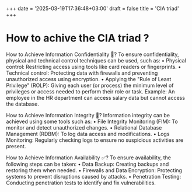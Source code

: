 +++
date = '2025-03-19T17:36:48+03:00'
draft = false
title = 'CIA triad'
+++
# How to achive the CIA triad ?
How to Achieve Information Confidentiality 🔐? To ensure confidentiality, physical and technical control techniques can be used, such as: 
• Physical control: Restricting access using tools like card readers or fingerprints. 
• Technical control: Protecting data with firewalls and preventing unauthorized access using encryption. 
• Applying the "Rule of Least Privilege" (ROLP): Giving each user (or process) the minimum level of privileges or access needed to perform their role or task. Example: An employee in the HR department can access salary data but cannot access the database.

 How to Achieve Information Integrity 🔎? Information integrity can be achieved using some tools such as:
  • File Integrity Monitoring (FIM): To monitor and detect unauthorized changes. 
  • Relational Database Management (RDBM): To log data access and modifications.
  • Logs Monitoring: Regularly checking logs to ensure no suspicious activities are present.

  How to Achieve Information Availability ✅? To ensure availability, the following steps can be taken:
   • Data Backup: Creating backups and restoring them when needed. 
   • Firewalls and Data Encryption: Protecting systems to prevent disruptions caused by attacks.
   • Penetration Testing: Conducting penetration tests to identify and fix vulnerabilities.


